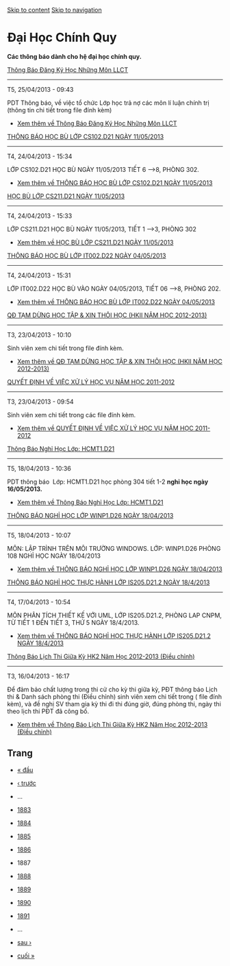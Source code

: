 [Skip to content](https://daa.uit.edu.vn/thongbaochinhquy?page=1886#main)
 [Skip to navigation](https://daa.uit.edu.vn/thongbaochinhquy?page=1886#main-nav)

Đại Học Chính Quy
=================

**Các thông báo dành cho hệ đại học chính quy.**

[Thông Báo Đăng Ký Học Những Môn LLCT](https://daa.uit.edu.vn/thongbao/thong-bao-dang-ky-hoc-nhung-mon-llct)

-------------------------------------------------------------------------------------------------------------

T5, 25/04/2013 - 09:43

PDT Thông báo, về việc tổ chức Lớp học trả nợ các môn lí luận chính trị (thông tin chi tiết trong file đính kèm)

*   [Xem thêm về Thông Báo Đăng Ký Học Những Môn LLCT](https://daa.uit.edu.vn/thongbao/thong-bao-dang-ky-hoc-nhung-mon-llct "Thông Báo Đăng Ký  Học Những Môn LLCT")
    

[THÔNG BÁO HỌC BÙ LỚP CS102.D21 NGÀY 11/05/2013](https://daa.uit.edu.vn/thongbao/thong-bao-hoc-bu-lop-cs102d21-ngay-11052013)

------------------------------------------------------------------------------------------------------------------------------

T4, 24/04/2013 - 15:34

LỚP CS102.D21 HỌC BÙ NGÀY 11/05/2013 TIẾT 6 -->8, PHÒNG 302.

*   [Xem thêm về THÔNG BÁO HỌC BÙ LỚP CS102.D21 NGÀY 11/05/2013](https://daa.uit.edu.vn/thongbao/thong-bao-hoc-bu-lop-cs102d21-ngay-11052013 "THÔNG BÁO HỌC BÙ LỚP CS102.D21 NGÀY 11/05/2013")
    

[HỌC BÙ LỚP CS211.D21 NGÀY 11/05/2013](https://daa.uit.edu.vn/thongbao/hoc-bu-lop-cs211d21-ngay-11052013)

----------------------------------------------------------------------------------------------------------

T4, 24/04/2013 - 15:33

LỚP CS211.D21 HỌC BÙ NGÀY 11/05/2013, TIẾT 1 -->3, PHÒNG 302

*   [Xem thêm về HỌC BÙ LỚP CS211.D21 NGÀY 11/05/2013](https://daa.uit.edu.vn/thongbao/hoc-bu-lop-cs211d21-ngay-11052013 "HỌC BÙ LỚP CS211.D21 NGÀY 11/05/2013")
    

[THÔNG BÁO HỌC BÙ LỚP IT002.D22 NGÀY 04/05/2013](https://daa.uit.edu.vn/thongbao/thong-bao-hoc-bu-lop-it002d22-ngay-04052013)

------------------------------------------------------------------------------------------------------------------------------

T4, 24/04/2013 - 15:31

LỚP IT002.D22 HỌC BÙ VÀO NGÀY 04/05/2013, TIẾT 06 -->8, PHÒNG 202.

*   [Xem thêm về THÔNG BÁO HỌC BÙ LỚP IT002.D22 NGÀY 04/05/2013](https://daa.uit.edu.vn/thongbao/thong-bao-hoc-bu-lop-it002d22-ngay-04052013 "THÔNG BÁO HỌC BÙ LỚP IT002.D22 NGÀY 04/05/2013")
    

[QĐ TẠM DỪNG HỌC TẬP & XIN THÔI HỌC (HKII NĂM HỌC 2012-2013)](https://daa.uit.edu.vn/thongbao/qd-tam-dung-hoc-tap-xin-thoi-hoc-hkii-nam-hoc-2012-2013)

-------------------------------------------------------------------------------------------------------------------------------------------------------

T3, 23/04/2013 - 10:10

Sinh viên xem chi tiết trong file đính kèm.

*   [Xem thêm về QĐ TẠM DỪNG HỌC TẬP & XIN THÔI HỌC (HKII NĂM HỌC 2012-2013)](https://daa.uit.edu.vn/thongbao/qd-tam-dung-hoc-tap-xin-thoi-hoc-hkii-nam-hoc-2012-2013 "QĐ TẠM DỪNG HỌC TẬP & XIN THÔI HỌC (HKII NĂM HỌC 2012-2013)")
    

[QUYẾT ĐỊNH VỀ VIỆC XỬ LÝ HỌC VỤ NĂM HỌC 2011-2012](https://daa.uit.edu.vn/thongbao/quyet-dinh-ve-viec-xu-ly-hoc-vu-nam-hoc-2011-2012)

---------------------------------------------------------------------------------------------------------------------------------------

T3, 23/04/2013 - 09:54

Sinh viên xem chi tiết trong các file đính kèm.

*   [Xem thêm về QUYẾT ĐỊNH VỀ VIỆC XỬ LÝ HỌC VỤ NĂM HỌC 2011-2012](https://daa.uit.edu.vn/thongbao/quyet-dinh-ve-viec-xu-ly-hoc-vu-nam-hoc-2011-2012 "QUYẾT ĐỊNH VỀ VIỆC XỬ LÝ HỌC VỤ NĂM HỌC 2011-2012")
    

[Thông Báo Nghỉ Học Lớp: HCMT1.D21](https://daa.uit.edu.vn/thongbao/thong-bao-nghi-hoc-lop-hcmt1d21)

-----------------------------------------------------------------------------------------------------

T5, 18/04/2013 - 10:36

PDT thông báo  Lớp: HCMT1.D21 học phòng 304 tiết 1-2 **nghỉ học ngày 16/05/2013.**

*   [Xem thêm về Thông Báo Nghỉ Học Lớp: HCMT1.D21](https://daa.uit.edu.vn/thongbao/thong-bao-nghi-hoc-lop-hcmt1d21 "Thông Báo Nghỉ Học Lớp: HCMT1.D21")
    

[THÔNG BÁO NGHỈ HỌC LỚP WINP1.D26 NGÀY 18/04/2013](https://daa.uit.edu.vn/thongbao/thong-bao-nghi-hoc-lop-winp1d26-ngay-18042013)

----------------------------------------------------------------------------------------------------------------------------------

T5, 18/04/2013 - 10:07

MÔN: LẬP TRÌNH TRÊN MÔI TRƯỜNG WINDOWS. LỚP: WINP1.D26 PHÒNG 108 NGHỈ HỌC NGÀY 18/04/2013

*   [Xem thêm về THÔNG BÁO NGHỈ HỌC LỚP WINP1.D26 NGÀY 18/04/2013](https://daa.uit.edu.vn/thongbao/thong-bao-nghi-hoc-lop-winp1d26-ngay-18042013 "THÔNG BÁO NGHỈ HỌC LỚP WINP1.D26 NGÀY 18/04/2013")
    

[THÔNG BÁO NGHỈ HỌC THỰC HÀNH LỚP IS205.D21.2 NGÀY 18/4/2013](https://daa.uit.edu.vn/thongbao/thong-bao-nghi-hoc-thuc-hanh-lop-is205d212-ngay-1842013)

-------------------------------------------------------------------------------------------------------------------------------------------------------

T4, 17/04/2013 - 10:54

MÔN PHÂN TÍCH THIẾT KẾ VỚI UML, LỚP IS205.D21.2, PHÒNG LAP CNPM, TỪ TIẾT 1 ĐẾN TIẾT 3, THỨ 5 NGÀY 18/4/2013.

*   [Xem thêm về THÔNG BÁO NGHỈ HỌC THỰC HÀNH LỚP IS205.D21.2 NGÀY 18/4/2013](https://daa.uit.edu.vn/thongbao/thong-bao-nghi-hoc-thuc-hanh-lop-is205d212-ngay-1842013 "THÔNG BÁO NGHỈ HỌC THỰC HÀNH LỚP IS205.D21.2 NGÀY 18/4/2013")
    

[Thông Báo Lịch Thi Giữa Kỳ HK2 Năm Học 2012-2013 (Điều chỉnh)](https://daa.uit.edu.vn/thongbao/thong-bao-lich-thi-giua-ky-hk2-nam-hoc-2012-2013-dieu-chinh)

-------------------------------------------------------------------------------------------------------------------------------------------------------------

T3, 16/04/2013 - 16:17

Để đảm bảo chất lượng trong thi cử cho kỳ thi giữa kỳ, PĐT thông báo Lịch thi & Danh sách phòng thi (Điều chỉnh) sinh viên xem chi tiết trong ( file đính kèm), và đề nghị SV tham gia kỳ thi đi thi đúng giờ, đúng phòng thi, ngày thi theo lịch thi PĐT đã công bố.

*   [Xem thêm về Thông Báo Lịch Thi Giữa Kỳ HK2 Năm Học 2012-2013 (Điều chỉnh)](https://daa.uit.edu.vn/thongbao/thong-bao-lich-thi-giua-ky-hk2-nam-hoc-2012-2013-dieu-chinh "Thông Báo Lịch Thi Giữa Kỳ HK2 Năm Học 2012-2013 (Điều chỉnh)")
    

Trang
-----

*   [« đầu](https://daa.uit.edu.vn/thongbaochinhquy "Đến trang đầu tiên")
    
*   [‹ trước](https://daa.uit.edu.vn/thongbaochinhquy?page=1885 "Đến trang kế trước")
    
*   …
*   [1883](https://daa.uit.edu.vn/thongbaochinhquy?page=1882 "Đến trang 1883")
    
*   [1884](https://daa.uit.edu.vn/thongbaochinhquy?page=1883 "Đến trang 1884")
    
*   [1885](https://daa.uit.edu.vn/thongbaochinhquy?page=1884 "Đến trang 1885")
    
*   [1886](https://daa.uit.edu.vn/thongbaochinhquy?page=1885 "Đến trang 1886")
    
*   1887
*   [1888](https://daa.uit.edu.vn/thongbaochinhquy?page=1887 "Đến trang 1888")
    
*   [1889](https://daa.uit.edu.vn/thongbaochinhquy?page=1888 "Đến trang 1889")
    
*   [1890](https://daa.uit.edu.vn/thongbaochinhquy?page=1889 "Đến trang 1890")
    
*   [1891](https://daa.uit.edu.vn/thongbaochinhquy?page=1890 "Đến trang 1891")
    
*   …
*   [sau ›](https://daa.uit.edu.vn/thongbaochinhquy?page=1887 "Đến trang kế sau")
    
*   [cuối »](https://daa.uit.edu.vn/thongbaochinhquy?page=1907 "Đến trang cuối cùng")